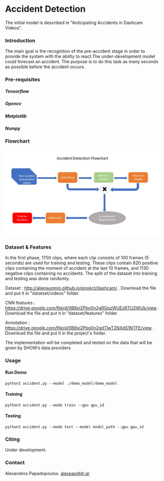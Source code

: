 # Accident Detection
The initial model is described in "Anticipating Accidents in Dashcam Videos".

### Introduction

The main goal is the recognition of the pre-accident stage in order to provide the system with the ability to react.The under-development model
could forecast an accident. The purpose is to do this task as many seconds as possible before the accident occurs.

### Pre-requisites

##### Tensorflow 
##### Opencv
##### Matplotlib
##### Numpy

### Flowchart
![Alt text](./img/flowchart.jpg "Optional title")


### Dataset & Features

In the first phase, 1750 clips, where each clip consists of 100 frames (5 seconds) are used 
for training and testing. These clips contain 620 positive clips containing the
moment of accident at the last 10 frames, and 1130 negative clips containing
no accidents. The split of the dataset into training and testing was done randomly.

Dataset : http://aliensunmin.github.io/project/dashcam/ .
Download the file and put it in "datatset/videos" folder.

CNN features : https://drive.google.com/file/d/0B8xi2Pbo0n2gRGpzWUEzRTU2WUk/view .
Download the file and put it in "dataset/features" folder.

Annotation : https://drive.google.com/file/d/0B8xi2Pbo0n2gdTlwT2NXdS1NTFE/view .
Download the file and put it in the project's folder.

The implementation will be completed and tested 
on the data that will be given by SHOW’s data providers
### Usage

#### Run Demo
```
python3 accident.py --model ./demo_model/demo_model
```

#### Training
```
python3 accident.py --mode train --gpu gpu_id
```

#### Testing
```
python3 accident.py --mode test --model model_path --gpu gpu_id
```

### Citing

Under development.

### Contact
Alexandros Papadopoulos. alexpap@iti.gr
